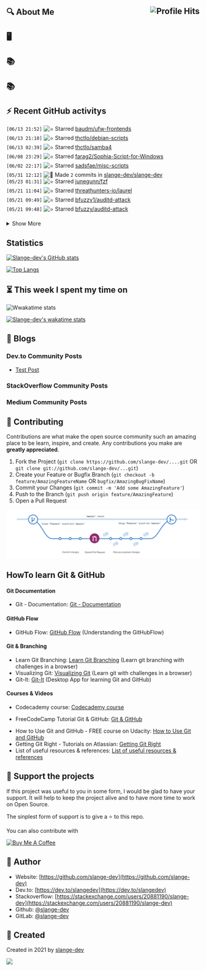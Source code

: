 ## :mag: About Me <img align="right" alt="Profile Hits" src="https://komarev.com/ghpvc/?username=slange-dev&style=flat-square">

## :desktop_computer:


## :books:


## :books:


## :zap: Recent GitHub activitys

<!--START_SECTION:activity-->
`[06/13 21:52]` <img alt="⭐" src="https://github.com/cheesits456/github-activity-readme/raw/master/icons/star.png" align="top" height="18"> Starred [baudm/ufw-frontends](https://github.com/baudm/ufw-frontends)  
`[06/13 21:10]` <img alt="⭐" src="https://github.com/cheesits456/github-activity-readme/raw/master/icons/star.png" align="top" height="18"> Starred [thctlo/debian-scripts](https://github.com/thctlo/debian-scripts)  
`[06/13 02:39]` <img alt="⭐" src="https://github.com/cheesits456/github-activity-readme/raw/master/icons/star.png" align="top" height="18"> Starred [thctlo/samba4](https://github.com/thctlo/samba4)  
`[06/08 23:29]` <img alt="⭐" src="https://github.com/cheesits456/github-activity-readme/raw/master/icons/star.png" align="top" height="18"> Starred [farag2/Sophia-Script-for-Windows](https://github.com/farag2/Sophia-Script-for-Windows)  
`[06/02 22:17]` <img alt="⭐" src="https://github.com/cheesits456/github-activity-readme/raw/master/icons/star.png" align="top" height="18"> Starred [sadsfae/misc-scripts](https://github.com/sadsfae/misc-scripts)  
`[05/31 12:12]` <img alt="📝" src="https://github.com/cheesits456/github-activity-readme/raw/master/icons/commit.png" align="top" height="18"> Made `2` commits in [slange-dev/slange-dev](https://github.com/slange-dev/slange-dev)  
`[05/23 01:31]` <img alt="⭐" src="https://github.com/cheesits456/github-activity-readme/raw/master/icons/star.png" align="top" height="18"> Starred [junegunn/fzf](https://github.com/junegunn/fzf)  
`[05/21 11:04]` <img alt="⭐" src="https://github.com/cheesits456/github-activity-readme/raw/master/icons/star.png" align="top" height="18"> Starred [threathunters-io/laurel](https://github.com/threathunters-io/laurel)  
`[05/21 09:49]` <img alt="⭐" src="https://github.com/cheesits456/github-activity-readme/raw/master/icons/star.png" align="top" height="18"> Starred [bfuzzy1/auditd-attack](https://github.com/bfuzzy1/auditd-attack)  
`[05/21 09:48]` <img alt="⭐" src="https://github.com/cheesits456/github-activity-readme/raw/master/icons/star.png" align="top" height="18"> Starred [bfuzzy/auditd-attack](https://github.com/bfuzzy/auditd-attack)  

<details><summary>Show More</summary>

`[05/21 09:45]` <img alt="⭐" src="https://github.com/cheesits456/github-activity-readme/raw/master/icons/star.png" align="top" height="18"> Starred [Neo23x0/auditd](https://github.com/Neo23x0/auditd)  
`[05/21 09:15]` <img alt="⭐" src="https://github.com/cheesits456/github-activity-readme/raw/master/icons/star.png" align="top" height="18"> Starred [pucherot/Pi.Alert](https://github.com/pucherot/Pi.Alert)  
`[05/21 00:53]` <img alt="📝" src="https://github.com/cheesits456/github-activity-readme/raw/master/icons/commit.png" align="top" height="18"> Made `4` commits in [slange-dev/slange-dev](https://github.com/slange-dev/slange-dev)  
`[05/20 15:28]` <img alt="⭐" src="https://github.com/cheesits456/github-activity-readme/raw/master/icons/star.png" align="top" height="18"> Starred [avast/PurpleDome](https://github.com/avast/PurpleDome)  
`[04/27 22:01]` <img alt="⭐" src="https://github.com/cheesits456/github-activity-readme/raw/master/icons/star.png" align="top" height="18"> Starred [bcrowell/when](https://github.com/bcrowell/when)  
`[04/20 04:00]` <img alt="⭐" src="https://github.com/cheesits456/github-activity-readme/raw/master/icons/star.png" align="top" height="18"> Starred [drduh/YubiKey-Guide](https://github.com/drduh/YubiKey-Guide)  
`[04/19 22:35]` <img alt="⭐" src="https://github.com/cheesits456/github-activity-readme/raw/master/icons/star.png" align="top" height="18"> Starred [aide/aide](https://github.com/aide/aide)  
`[04/19 21:48]` <img alt="⭐" src="https://github.com/cheesits456/github-activity-readme/raw/master/icons/star.png" align="top" height="18"> Starred [astarafar/almalinux](https://github.com/astarafar/almalinux)  
`[04/19 21:37]` <img alt="⭐" src="https://github.com/cheesits456/github-activity-readme/raw/master/icons/star.png" align="top" height="18"> Starred [ossec/ossec-docs](https://github.com/ossec/ossec-docs)  
`[04/14 21:34]` <img alt="⭐" src="https://github.com/cheesits456/github-activity-readme/raw/master/icons/star.png" align="top" height="18"> Starred [christoomey/vim-tmux-navigator](https://github.com/christoomey/vim-tmux-navigator)  
`[04/13 15:41]` <img alt="⭐" src="https://github.com/cheesits456/github-activity-readme/raw/master/icons/star.png" align="top" height="18"> Starred [jaclu/tmux-menus](https://github.com/jaclu/tmux-menus)  
`[04/13 15:39]` <img alt="⭐" src="https://github.com/cheesits456/github-activity-readme/raw/master/icons/star.png" align="top" height="18"> Starred [b0o/tmux-autoreload](https://github.com/b0o/tmux-autoreload)  
`[04/13 15:37]` <img alt="⭐" src="https://github.com/cheesits456/github-activity-readme/raw/master/icons/star.png" align="top" height="18"> Starred [tassaron/tmux-df](https://github.com/tassaron/tmux-df)  
`[04/13 15:36]` <img alt="⭐" src="https://github.com/cheesits456/github-activity-readme/raw/master/icons/star.png" align="top" height="18"> Starred [imomaliev/tmux-keyboard-layout](https://github.com/imomaliev/tmux-keyboard-layout)  
`[04/13 15:35]` <img alt="⭐" src="https://github.com/cheesits456/github-activity-readme/raw/master/icons/star.png" align="top" height="18"> Starred [tmux-plugins/tmux-maildir-counter](https://github.com/tmux-plugins/tmux-maildir-counter)  
`[04/13 15:34]` <img alt="⭐" src="https://github.com/cheesits456/github-activity-readme/raw/master/icons/star.png" align="top" height="18"> Starred [tmux-plugins/tmux-cowboy](https://github.com/tmux-plugins/tmux-cowboy)  
`[04/13 11:18]` <img alt="📝" src="https://github.com/cheesits456/github-activity-readme/raw/master/icons/commit.png" align="top" height="18"> Made `16` commits in [slange-dev/tmux-config-testings](https://github.com/slange-dev/tmux-config-testings)  
`[04/13 10:04]` <img alt="⭐" src="https://github.com/cheesits456/github-activity-readme/raw/master/icons/star.png" align="top" height="18"> Starred [arl/gitmux](https://github.com/arl/gitmux)  
`[04/13 09:59]` <img alt="📝" src="https://github.com/cheesits456/github-activity-readme/raw/master/icons/commit.png" align="top" height="18"> Made `10` commits in [slange-dev/tmux-config-testings](https://github.com/slange-dev/tmux-config-testings)  
`[04/13 08:47]` <img alt="🍴" src="https://github.com/cheesits456/github-activity-readme/raw/master/icons/fork.png" align="top" height="18"> Forked [samoshkin/tmux-config](https://github.com/samoshkin/tmux-config) to [slange-dev/tmux-config-testings](https://github.com/slange-dev/tmux-config-testings)  
`[04/13 06:20]` <img alt="⭐" src="https://github.com/cheesits456/github-activity-readme/raw/master/icons/star.png" align="top" height="18"> Starred [tmux-plugins/tmux-logging](https://github.com/tmux-plugins/tmux-logging)  
`[04/13 06:06]` <img alt="⭐" src="https://github.com/cheesits456/github-activity-readme/raw/master/icons/star.png" align="top" height="18"> Starred [lljbash/tmux-update-display](https://github.com/lljbash/tmux-update-display)  
`[04/12 16:42]` <img alt="⭐" src="https://github.com/cheesits456/github-activity-readme/raw/master/icons/star.png" align="top" height="18"> Starred [MegaV0lt/MV_Backup](https://github.com/MegaV0lt/MV_Backup)  
`[04/11 14:53]` <img alt="⭐" src="https://github.com/cheesits456/github-activity-readme/raw/master/icons/star.png" align="top" height="18"> Starred [tmux-plugins/tmux-yank](https://github.com/tmux-plugins/tmux-yank)  
`[04/11 14:18]` <img alt="⭐" src="https://github.com/cheesits456/github-activity-readme/raw/master/icons/star.png" align="top" height="18"> Starred [brndnmtthws/conky](https://github.com/brndnmtthws/conky)  
`[04/11 14:17]` <img alt="⭐" src="https://github.com/cheesits456/github-activity-readme/raw/master/icons/star.png" align="top" height="18"> Starred [thewtex/tmux-mem-cpu-load](https://github.com/thewtex/tmux-mem-cpu-load)  
`[04/10 00:15]` <img alt="⭐" src="https://github.com/cheesits456/github-activity-readme/raw/master/icons/star.png" align="top" height="18"> Starred [KarimElghamry/vim-auto-comment](https://github.com/KarimElghamry/vim-auto-comment)  
`[04/09 22:28]` <img alt="🍴" src="https://github.com/cheesits456/github-activity-readme/raw/master/icons/fork.png" align="top" height="18"> Forked [ianmiell/history-service](https://github.com/ianmiell/history-service) to [slange-dev/history-service](https://github.com/slange-dev/history-service)  
`[04/09 22:28]` <img alt="⭐" src="https://github.com/cheesits456/github-activity-readme/raw/master/icons/star.png" align="top" height="18"> Starred [ianmiell/history-service](https://github.com/ianmiell/history-service)  
`[04/08 18:31]` <img alt="⭐" src="https://github.com/cheesits456/github-activity-readme/raw/master/icons/star.png" align="top" height="18"> Starred [powerline/powerline](https://github.com/powerline/powerline)  
`[04/08 16:25]` <img alt="⭐" src="https://github.com/cheesits456/github-activity-readme/raw/master/icons/star.png" align="top" height="18"> Starred [HiPhish/info.vim](https://github.com/HiPhish/info.vim)  
`[04/08 16:25]` <img alt="⭐" src="https://github.com/cheesits456/github-activity-readme/raw/master/icons/star.png" align="top" height="18"> Starred [HiPhish/awk-ward.nvim](https://github.com/HiPhish/awk-ward.nvim)  
`[04/07 20:56]` <img alt="🍴" src="https://github.com/cheesits456/github-activity-readme/raw/master/icons/fork.png" align="top" height="18"> Forked [todotxt/plugin-view](https://github.com/todotxt/plugin-view) to [slange-dev/plugin-view](https://github.com/slange-dev/plugin-view)  
`[04/06 01:35]` <img alt="⭐" src="https://github.com/cheesits456/github-activity-readme/raw/master/icons/star.png" align="top" height="18"> Starred [wwalker/ssh-find-agent](https://github.com/wwalker/ssh-find-agent)  
`[04/06 01:34]` <img alt="⭐" src="https://github.com/cheesits456/github-activity-readme/raw/master/icons/star.png" align="top" height="18"> Starred [centic9/generate-and-send-ssh-key](https://github.com/centic9/generate-and-send-ssh-key)  
`[04/01 16:03]` <img alt="⭐" src="https://github.com/cheesits456/github-activity-readme/raw/master/icons/star.png" align="top" height="18"> Starred [itchyny/lightline.vim](https://github.com/itchyny/lightline.vim)  
`[04/01 10:52]` <img alt="⭐" src="https://github.com/cheesits456/github-activity-readme/raw/master/icons/star.png" align="top" height="18"> Starred [preservim/nerdcommenter](https://github.com/preservim/nerdcommenter)  
`[04/01 09:48]` <img alt="⭐" src="https://github.com/cheesits456/github-activity-readme/raw/master/icons/star.png" align="top" height="18"> Starred [preservim/nerdtree](https://github.com/preservim/nerdtree)  
`[04/01 09:20]` <img alt="⭐" src="https://github.com/cheesits456/github-activity-readme/raw/master/icons/star.png" align="top" height="18"> Starred [junegunn/vim-plug](https://github.com/junegunn/vim-plug)  
`[03/31 11:09]` <img alt="⭐" src="https://github.com/cheesits456/github-activity-readme/raw/master/icons/star.png" align="top" height="18"> Starred [trimstray/iptables-essentials](https://github.com/trimstray/iptables-essentials)  
`[03/25 14:33]` <img alt="⭐" src="https://github.com/cheesits456/github-activity-readme/raw/master/icons/star.png" align="top" height="18"> Starred [ofirgall/tmux-window-name](https://github.com/ofirgall/tmux-window-name)  
`[03/25 13:52]` <img alt="⭐" src="https://github.com/cheesits456/github-activity-readme/raw/master/icons/star.png" align="top" height="18"> Starred [vergoh/vnstat](https://github.com/vergoh/vnstat)  
`[03/22 01:31]` <img alt="⭐" src="https://github.com/cheesits456/github-activity-readme/raw/master/icons/star.png" align="top" height="18"> Starred [m-manu/rsync-sidekick](https://github.com/m-manu/rsync-sidekick)  
`[03/21 15:04]` <img alt="⭐" src="https://github.com/cheesits456/github-activity-readme/raw/master/icons/star.png" align="top" height="18"> Starred [tmux/tmux](https://github.com/tmux/tmux)  
`[03/20 19:58]` <img alt="🍴" src="https://github.com/cheesits456/github-activity-readme/raw/master/icons/fork.png" align="top" height="18"> Forked [imomaliev/tmux-keyboard-layout](https://github.com/imomaliev/tmux-keyboard-layout) to [slange-dev/tmux-keyboard-layout](https://github.com/slange-dev/tmux-keyboard-layout)  
`[03/18 15:50]` <img alt="⭐" src="https://github.com/cheesits456/github-activity-readme/raw/master/icons/star.png" align="top" height="18"> Starred [tmuxinator/tmuxinator](https://github.com/tmuxinator/tmuxinator)  
`[03/18 02:15]` <img alt="📝" src="https://github.com/cheesits456/github-activity-readme/raw/master/icons/commit.png" align="top" height="18"> Made `2` commits in [slange-dev/tmux-plugin-sysstat](https://github.com/slange-dev/tmux-plugin-sysstat)  
`[03/18 01:48]` <img alt="🍴" src="https://github.com/cheesits456/github-activity-readme/raw/master/icons/fork.png" align="top" height="18"> Forked [samoshkin/tmux-plugin-sysstat](https://github.com/samoshkin/tmux-plugin-sysstat) to [slange-dev/tmux-plugin-sysstat](https://github.com/slange-dev/tmux-plugin-sysstat)  
`[03/17 02:41]` <img alt="⭐" src="https://github.com/cheesits456/github-activity-readme/raw/master/icons/star.png" align="top" height="18"> Starred [anti-ddos/Anti-DDOS](https://github.com/anti-ddos/Anti-DDOS)  
`[03/17 02:27]` <img alt="⭐" src="https://github.com/cheesits456/github-activity-readme/raw/master/icons/star.png" align="top" height="18"> Starred [alexanderepstein/Bash-Snippets](https://github.com/alexanderepstein/Bash-Snippets)  

</details>
<!--END_SECTION:activity-->

## Statistics

[![Slange-dev's GitHub stats](https://github-readme-stats.vercel.app/api?username=slange-dev&count_private=true&show_icons=true&theme=dark)](https://github.com/anuraghazra/github-readme-stats)

[![Top Langs](https://github-readme-stats.vercel.app/api/top-langs/?username=slange-dev&langs_count=10&layout=compact&theme=dark)](https://github.com/anuraghazra/github-readme-stats)

## :hourglass_flowing_sand: This week I spent my time on

![Wwakatime stats](https://github-readme-stats-taupe-two.vercel.app/api/wakatime?username=slange_dev&langs_count=10&theme=dark)

[![Slange-dev's wakatime stats](https://github-readme-stats.vercel.app/api/wakatime?username=slange_dev&theme=dark)](https://github.com/anuraghazra/github-readme-stats)

## :memo: Blogs

### Dev.to Community Posts

<!-- DEVTO:START -->
- [Test Post](https://dev.to/slangedev/test-post-1naa)
<!-- DEVTO:END -->

### StackOverflow Community Posts

<!-- STACKOVERFLOW:START -->
<!-- STACKOVERFLOW:END -->

### Medium Community Posts

<!-- MEDIUM:START -->
<!-- MEDIUM:END -->

## :handshake: Contributing

Contributions are what make the open source community such an amazing place to be learn, inspire, and create. Any contributions you make are **greatly appreciated**.

1. Fork the Project (`git clone https://github.com/slange-dev/....git` OR `git clone git://github.com/slange-dev/...git`)
2. Create your Feature or Bugfix Branch (`git checkout -b feature/AmazingFeatureName` OR `bugfix/AmazingBugFixName`)
3. Commit your Changes (`git commit -m 'Add some AmazingFeature'`)
4. Push to the Branch (`git push origin feature/AmazingFeature`)
5. Open a Pull Request

![image](https://github.com/slange-dev/slange-dev/blob/master/github_flow.png?raw=true)

## HowTo learn Git & GitHub

#### Git Documentation
* Git - Documentation: [Git - Documentation](https://git-scm.com/doc)

#### GitHub Flow
* GitHub Flow: [GitHub Flow](https://guides.github.com/introduction/flow/) (Understanding the GitHubFlow)

#### Git & Branching
* Learn Git Branching: [Learn Git Branching](https://learngitbranching.js.org/) (Learn git branching with challenges in a browser)
* Visualizing Git: [Visualizing Git](https://git-school.github.io/visualizing-git/) (Learn git with challenges in a browser)
* Git-It: [Git-It](https://github.com/jlord/git-it-electron) (Desktop App for learning Git and GitHub)


#### Courses & Videos
* Codecademy course: [Codecademy course](https://www.codecademy.com/learn/learn-git)
- FreeCodeCamp Tutorial Git & GitHub: [Git & GitHub](https://www.youtube.com/watch?v=vR-y_2zWrIE&list=PLWKjhJtqVAbkFiqHnNaxpOPhh9tSWMXIF)
* How to Use Git and GitHub - FREE course on Udacity: [How to Use Git and GitHub](https://www.udacity.com/course/how-to-use-git-and-github--ud775#)
* Getting Git Right - Tutorials on Atlassian: [Getting Git Right](https://www.atlassian.com/git)
* List of useful resources & references: [List of useful resources & references](https://gist.github.com/eashish93/3eca6a90fef1ea6e586b7ec211ff72a5)

## :yellow_heart: Support the projects

If this project was useful to you in some form, I would be glad to have your support.  It will help to keep the project alive and to have more time to work on Open Source.

The sinplest form of support is to give a :star: to this repo.

You can also contribute with 

<a href="https://www.buymeacoffee.com/slange.dev" target="_blank">
  <img src="https://www.buymeacoffee.com/assets/img/custom_images/orange_img.png" alt="Buy Me A Coffee" style="height: auto !important;width: auto !important;" >
</a>

## :bust_in_silhouette: Author

* Website: [https://github.com/slange-dev](https://github.com/slange-dev)
* Dev.to: [https://dev.to/slangedev](https://dev.to/slangedev)
* Stackoverflow: [https://stackexchange.com/users/20881190/slange-dev](https://stackexchange.com/users/20881190/slange-dev)
* Github: [@slange-dev](https://github.com/slange-dev)
* GitLab: [@slange-dev](https://gitlab.com/slange-dev)

## :rocket: Created

Created in 2021 by [slange-dev](https://github.com/slange-dev)

<!--
**slange-dev/slange-dev** is a ✨ _special_ ✨ repository because its `README.md` (this file) appears on your GitHub profile.
-->

![](https://hit.yhype.me/github/profile?user_id=74963785)
